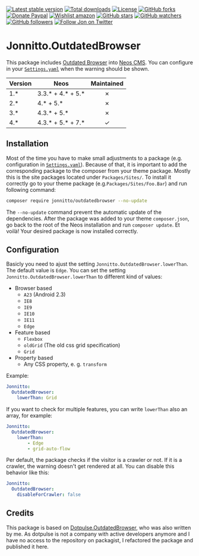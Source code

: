 [![Latest stable version]][packagist] [![Total downloads]][packagist] [![License]][packagist] [![GitHub forks]][fork] [![Donate Paypal]][paypal] [![Wishlist amazon]][amazon] [![GitHub stars]][stargazers] [![GitHub watchers]][subscription] [![GitHub followers]][followers] [![Follow Jon on Twitter]][twitter]

# Jonnitto.OutdatedBrowser

This package includes [Outdated Browser] into [Neos CMS]. You can configure in your [`Settings.yaml`] when the warning should be shown.

| Version | Neos                 | Maintained |
| ------- | -------------------- | :--------: |
| 1.\*    | 3.3.\* + 4.\* + 5.\* |     ✗      |
| 2.\*    | 4.\* + 5.\*          |     ✗      |
| 3.\*    | 4.3.\* + 5.\*        |     ✗      |
| 4.\*    | 4.3.\* + 5.\* + 7.\* |     ✓      |

## Installation

Most of the time you have to make small adjustments to a package (e.g. configuration in [`Settings.yaml`]). Because of that, it is important to add the corresponding package to the composer from your theme package. Mostly this is the site packages located under `Packages/Sites/`. To install it correctly go to your theme package (e.g.`Packages/Sites/Foo.Bar`) and run following command:

```bash
composer require jonnitto/outdatedbrowser --no-update
```

The `--no-update` command prevent the automatic update of the dependencies. After the package was added to your theme `composer.json`, go back to the root of the Neos installation and run `composer update`. Et voilà! Your desired package is now installed correctly.

## Configuration

Basicly you need to ajust the setting `Jonnitto.OutdatedBrowser.lowerThan`. The default value is `Edge`.
You can set the setting `Jonnitto.OutdatedBrowser.lowerThan` to different kind of values:

-   Browser based
    -   `A23` (Android 2.3)
    -   `IE8`
    -   `IE9`
    -   `IE10`
    -   `IE11`
    -   `Edge`
-   Feature based
    -   `Flexbox`
    -   `oldGrid` (The old css grid specification)
    -   `Grid`
-   Property based
    -   Any CSS property, e. g. `transform`

Example:

```yaml
Jonnitto:
  OutdatedBrowser:
    lowerThan: Grid
```

If you want to check for multiple features, you can write `lowerThan` also an array, for example:

```yaml
Jonnitto:
  OutdatedBrowser:
    lowerThan:
        - Edge
        - grid-auto-flow
```

Per default, the package checks if the visitor is a crawler or not. If it is a crawler, the warning doesn't get rendered at all. You can disable this behavior like this:

```yaml
Jonnitto:
  OutdatedBrowser:
    disableForCrawler: false
```

## Credits

This package is based on [Dotpulse.OutdatedBrowser], who was also written by me. As dotpulse is not a company with active developers anymore and I have no access to the repository on packagist, I refactored the package and published it here.

[packagist]: https://packagist.org/packages/jonnitto/outdatedbrowser
[latest stable version]: https://poser.pugx.org/jonnitto/outdatedbrowser/v/stable
[total downloads]: https://poser.pugx.org/jonnitto/outdatedbrowser/downloads
[license]: https://poser.pugx.org/jonnitto/outdatedbrowser/license
[github forks]: https://img.shields.io/github/forks/jonnitto/Jonnitto.OutdatedBrowser.svg?style=social&label=Fork
[donate paypal]: https://img.shields.io/badge/Donate-PayPal-yellow.svg
[wishlist amazon]: https://img.shields.io/badge/Wishlist-Amazon-yellow.svg
[amazon]: https://www.amazon.de/hz/wishlist/ls/2WPGORAVYF39B?&sort=default
[paypal]: https://www.paypal.me/Jonnitto/20eur
[github stars]: https://img.shields.io/github/stars/jonnitto/Jonnitto.OutdatedBrowser.svg?style=social&label=Stars
[github watchers]: https://img.shields.io/github/watchers/jonnitto/Jonnitto.OutdatedBrowser.svg?style=social&label=Watch
[github followers]: https://img.shields.io/github/followers/jonnitto.svg?style=social&label=Follow
[follow jon on twitter]: https://img.shields.io/twitter/follow/jonnitto.svg?style=social&label=Follow
[twitter]: https://twitter.com/jonnitto
[fork]: https://github.com/jonnitto/Jonnitto.OutdatedBrowser/fork
[stargazers]: https://github.com/jonnitto/Jonnitto.OutdatedBrowser/stargazers
[subscription]: https://github.com/jonnitto/Jonnitto.OutdatedBrowser/subscription
[followers]: https://github.com/jonnitto/followers
[license]: LICENSE
[outdated browser]: http://outdatedbrowser.com/
[neos cms]: https://www.neos.io
[`settings.yaml`]: Configuration/Settings.yaml
[dotpulse.outdatedbrowser]: https://github.com/dotpulse/Dotpulse.OutdatedBrowser
